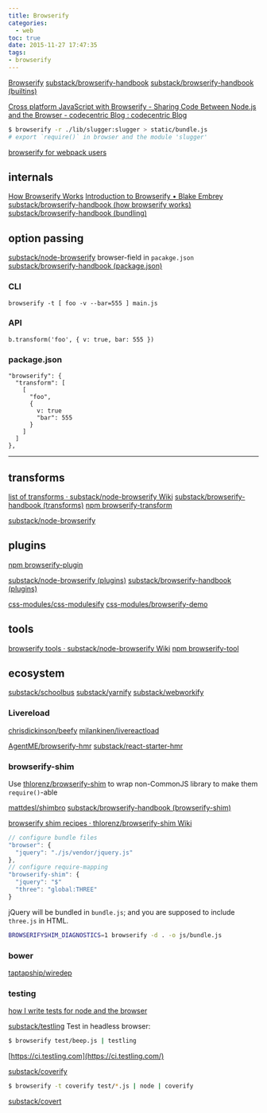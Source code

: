 ```yaml
---
title: Browserify
categories:
  - web
toc: true
date: 2015-11-27 17:47:35
tags:
- browserify
---
```


[Browserify](http://browserify.org/)
[substack/browserify-handbook](https://github.com/substack/browserify-handbook)
[substack/browserify-handbook (builtins)](https://github.com/substack/browserify-handbook#builtins)

[Cross platform JavaScript with Browserify - Sharing Code Between Node.js and the Browser - codecentric Blog : codecentric Blog](https://blog.codecentric.de/en/2014/02/cross-platform-javascript/)

```sh
$ browserify -r ./lib/slugger:slugger > static/bundle.js
# export `require()` in browser and the module 'slugger'
```

[browserify for webpack users](https://gist.github.com/substack/68f8d502be42d5cd4942)

<!-- more -->

## internals

[How Browserify Works](http://benclinkinbeard.com/posts/how-browserify-works/)
[Introduction to Browserify • Blake Embrey](http://blakeembrey.com/articles/2013/09/introduction-to-browserify/)
[substack/browserify-handbook (how browserify works)](https://github.com/substack/browserify-handbook#how-browserify-works)
[substack/browserify-handbook (bundling)](https://github.com/substack/browserify-handbook#bundling)

## option passing

[substack/node-browserify](https://github.com/substack/node-browserify#browser-field) browser-field in `pacakge.json`
[substack/browserify-handbook (package.json)](https://github.com/substack/browserify-handbook#packagejson)

### CLI

```
browserify -t [ foo -v --bar=555 ] main.js
```

### API

```
b.transform('foo', { v: true, bar: 555 })
```

### package.json

```
"browserify": {
  "transform": [
    [
      "foo",
      {
        v: true
        "bar": 555
      }
    ]
  ]
},
```

---

## transforms

[list of transforms · substack/node-browserify Wiki](https://github.com/substack/node-browserify/wiki/list-of-transforms)
[substack/browserify-handbook (transforms)](https://github.com/substack/browserify-handbook#transforms)
[npm browserify-transform](https://www.npmjs.com/browse/keyword/browserify-transform)

[substack/node-browserify](https://github.com/substack/node-browserify#browserifytransform)

## plugins

[npm browserify-plugin](https://www.npmjs.com/browse/keyword/browserify-plugin)

[substack/node-browserify (plugins)](https://github.com/substack/node-browserify#plugins)
[substack/browserify-handbook (plugins)](https://github.com/substack/browserify-handbook#plugins)

[css-modules/css-modulesify](https://github.com/css-modules/css-modulesify)
[css-modules/browserify-demo](https://github.com/css-modules/browserify-demo)

## tools

[browserify tools · substack/node-browserify Wiki](https://github.com/substack/node-browserify/wiki/browserify-tools)
[npm browserify-tool](https://www.npmjs.com/browse/keyword/browserify-tool)

## ecosystem

[substack/schoolbus](https://github.com/substack/schoolbus)
[substack/yarnify](https://github.com/substack/yarnify)
[substack/webworkify](https://github.com/substack/webworkify)

### Livereload

[chrisdickinson/beefy](https://github.com/chrisdickinson/beefy)
[milankinen/livereactload](https://github.com/milankinen/livereactload)

[AgentME/browserify-hmr](https://github.com/AgentME/browserify-hmr)
[substack/react-starter-hmr](https://github.com/substack/react-starter-hmr)

### browserify-shim

Use [thlorenz/browserify-shim](https://github.com/thlorenz/browserify-shim) to wrap non-CommonJS library to make them `require()`-able

[mattdesl/shimbro](https://github.com/mattdesl/shimbro)
[substack/browserify-handbook (browserify-shim)](https://github.com/substack/browserify-handbook#browserify-shim)

[browserify shim recipes · thlorenz/browserify-shim Wiki](https://github.com/thlorenz/browserify-shim/wiki/browserify-shim-recipes)

```js
// configure bundle files
"browser": {
  "jquery": "./js/vendor/jquery.js"
},
// configure require-mapping
"browserify-shim": {
  "jquery": "$"
  "three": "global:THREE"
}
```

jQuery will be bundled in `bundle.js`; and you are supposed to include `three.js` in HTML.

```sh
BROWSERIFYSHIM_DIAGNOSTICS=1 browserify -d . -o js/bundle.js
```

### bower

[taptapship/wiredep](https://github.com/taptapship/wiredep)

### testing

[how I write tests for node and the browser](http://substack.net/how_I_write_tests_for_node_and_the_browser)

[substack/testling](https://github.com/substack/testling)
Test in headless browser:
```sh
$ browserify test/beep.js | testling
```
[https://ci.testling.com](https://ci.testling.com/)

[substack/coverify](https://github.com/substack/coverify)
```sh
$ browserify -t coverify test/*.js | node | coverify
```
[substack/covert](https://github.com/substack/covert)

